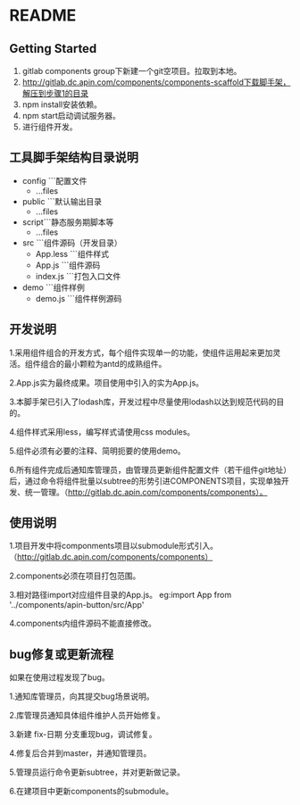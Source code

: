 # README

## Getting Started

1. gitlab components group下新建一个git空项目。拉取到本地。
2. http://gitlab.dc.apin.com/components/components-scaffold下载脚手架，解压到步骤1的目录
3. npm install安装依赖。
4. npm start启动调试服务器。
5. 进行组件开发。

## 工具脚手架结构目录说明 

- config ```配置文件
  - ...files
- public ```默认输出目录
  - ...files
- script```静态服务期脚本等
  - ...files
- src ```组件源码（开发目录）
  - App.less ```组件样式
  - App.js ```组件源码 
  - index.js ```打包入口文件
- demo ```组件样例 
  - demo.js ```组件样例源码


## 开发说明

1.采用组件组合的开发方式，每个组件实现单一的功能，使组件运用起来更加灵活。组件组合的最小颗粒为antd的成熟组件。   

2.App.js实为最终成果。项目使用中引入的实为App.js。   

3.本脚手架已引入了lodash库，开发过程中尽量使用lodash以达到规范代码的目的。    

4.组件样式采用less，编写样式请使用css modules。   

5.组件必须有必要的注释、简明扼要的使用demo。   

6.所有组件完成后通知库管理员，由管理员更新组件配置文件（若干组件git地址）后，通过命令将组件批量以subtree的形势引进COMPONENTS项目，实现单独开发、统一管理。（http://gitlab.dc.apin.com/components/components）。


## 使用说明

1.项目开发中将componments项目以submodule形式引入。（http://gitlab.dc.apin.com/components/components）   

2.components必须在项目打包范围。   

3.相对路径import对应组件目录的App.js。 eg:import App from '../components/apin-button/src/App'   

4.components内组件源码不能直接修改。   




## bug修复或更新流程

如果在使用过程发现了bug。   

1.通知库管理员，向其提交bug场景说明。   

2.库管理员通知具体组件维护人员开始修复。   

3.新建 fix-日期 分支重现bug，调试修复。   

4.修复后合并到master，并通知管理员。   

5.管理员运行命令更新subtree，并对更新做记录。   

6.在建项目中更新components的submodule。   



